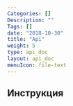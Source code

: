 ```yaml
---
Categories: []
Description: ""
Tags: []
date: "2018-10-30"
title: "Api"
weight: 5
type: api_doc
layout: api_doc
menuIcon: file-text
---
```



## Инструкция
